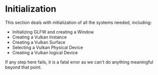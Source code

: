 # Initialization

This section deals with initialization of all the systems needed, including:

- Initializing GLFW and creating a Window
- Creating a Vulkan Instance
- Creating a Vulkan Surface
- Selecting a Vulkan Physical Device
- Creating a Vulkan logical Device

If any step here fails, it is a fatal error as we can't do anything meaningful beyond that point.
